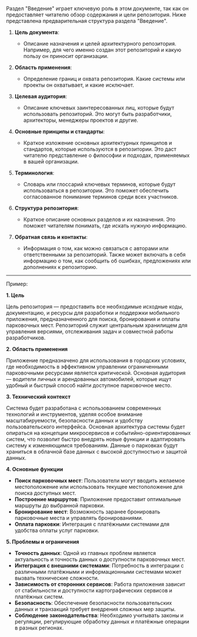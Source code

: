 Раздел "Введение" играет ключевую роль в этом документе, так как он предоставляет читателю обзор содержания и цели репозитория. Ниже представлена предварительная структура раздела "Введение".

1. **Цель документа**:
    - Описание назначения и целей архитектурного репозитория. Например, для чего именно создан этот репозиторий и какую пользу он приносит организации.

2. **Область применения**:
    - Определение границ и охвата репозитория. Какие системы или проекты он охватывает, и какие исключает.

3. **Целевая аудитория**:
    - Описание ключевых заинтересованных лиц, которые будут использовать репозиторий. Это могут быть разработчики, архитекторы, менеджеры проектов и другие.

4. **Основные принципы и стандарты**:
    - Краткое изложение основных архитектурных принципов и стандартов, которые используются в репозитории. Это даст читателю представление о философии и подходах, применяемых в вашей организации.

5. **Терминология**:
    - Словарь или глоссарий ключевых терминов, которые будут использоваться в репозитории. Это поможет обеспечить согласованное понимание терминов среди всех участников.

6. **Структура репозитория**:
    - Краткое описание основных разделов и их назначения. Это поможет читателям понимать, где искать нужную информацию.

7. **Обратная связь и контакты**:
    - Информация о том, как можно связаться с авторами или ответственными за репозиторий. Также может включать в себя информацию о том, как сообщить об ошибках, предложениях или дополнениях к репозиторию.


----
Пример:

**1. Цель**

Цель репозитория — предоставить все необходимые исходные коды, документацию, и ресурсы для разработки и поддержки мобильного приложения, предназначенного для поиска, бронирования и оплаты парковочных мест. Репозиторий служит центральным хранилищем для управления версиями, отслеживания задач и совместной работы разработчиков.

**2. Область применения**

Приложение предназначено для использования в городских условиях, где необходимость в эффективном управлении ограниченными парковочными ресурсами является критической. Основная аудитория — водители личных и арендованных автомобилей, которые ищут удобный и быстрый способ найти доступное парковочное место.

**3. Технический контекст**

Система будет разработана с использованием современных технологий и инструментов, уделяя особое внимание масштабируемости, безопасности данных и удобству пользовательского интерфейса. Основная архитектура системы будет опираться на концепции микросервисов и событийно-ориентированных систем, что позволит быстро внедрять новые функции и адаптировать систему к изменяющимся требованиям. Данные о парковках будут храниться в облачной базе данных с высокой доступностью и защитой данных.

**4. Основные функции**

- **Поиск парковочных мест**: Пользователи могут вводить желаемое местоположение или использовать текущее местоположение для поиска доступных мест.
- **Построение маршрутов**: Приложение предоставит оптимальные маршруты до выбранной парковки.
- **Бронирование мест**: Возможность заранее бронировать парковочные места и управлять бронированиями.
- **Оплата парковки**: Интеграция с платёжными системами для удобства оплаты услуг парковки.

**5. Проблемы и ограничения**

- **Точность данных**: Одной из главных проблем является актуальность и точность данных о доступности парковочных мест.
- **Интеграция с внешними системами**: Потребность в интеграции с различными платёжными и информационными системами может вызвать технические сложности.
- **Зависимость от сторонних сервисов**: Работа приложения зависит от стабильности и доступности картографических сервисов и платёжных систем.
- **Безопасность**: Обеспечение безопасности пользовательских данных и транзакций требует внедрения сложных мер защиты.
- **Соблюдение законодательства**: Необходимо учитывать законы и регуляции, регулирующие обработку данных и платёжные операции в разных регионах.

